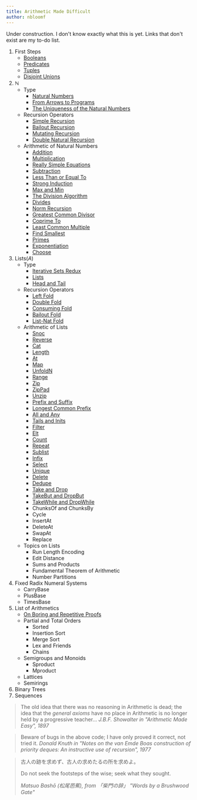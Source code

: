 ```yaml
---
title: Arithmetic Made Difficult
author: nbloomf
---
```


Under construction. I don't know exactly what this is yet. Links that don't exist are my to-do list.

1. First Steps
    * [Booleans](/posts/arithmetic-made-difficult/Booleans.html)
    * [Predicates](/posts/arithmetic-made-difficult/Predicates.html)
    * [Tuples](/posts/arithmetic-made-difficult/Tuples.html)
    * [Disjoint Unions](/posts/arithmetic-made-difficult/DisjointUnions.html)
2. $\mathbb{N}$
    * Type
        * [Natural Numbers](/posts/arithmetic-made-difficult/natural-numbers.html)
        * [From Arrows to Programs](/posts/arithmetic-made-difficult/Unary.html)
        * [The Uniqueness of the Natural Numbers](/posts/arithmetic-made-difficult/NaturalNumbers.html)
    * Recursion Operators
        * [Simple Recursion](/posts/arithmetic-made-difficult/SimpleRecursion.html)
        * [Bailout Recursion](/posts/arithmetic-made-difficult/BailoutRecursion.html)
        * [Mutating Recursion](/posts/arithmetic-made-difficult/MutatingRecursion.html)
        * [Double Natural Recursion](/posts/arithmetic-made-difficult/DoubleNaturalRecursion.html)
    * Arithmetic of Natural Numbers
        * [Addition](/posts/arithmetic-made-difficult/Plus.html)
        * [Multiplication](/posts/arithmetic-made-difficult/Times.html)
        * [Really Simple Equations](/posts/arithmetic-made-difficult/really-simple-equations.html)
        * [Subtraction](/posts/arithmetic-made-difficult/Minus.html)
        * [Less Than or Equal To](/posts/arithmetic-made-difficult/LessThanOrEqualTo.html)
        * [Strong Induction](/posts/arithmetic-made-difficult/strong-induction.html)
        * [Max and Min](/posts/arithmetic-made-difficult/MaxAndMin.html)
        * [The Division Algorithm](/posts/arithmetic-made-difficult/DivisionAlgorithm.html)
        * [Divides](/posts/arithmetic-made-difficult/Divides.html)
        * [Norm Recursion](/posts/arithmetic-made-difficult/NormRecursion.html)
        * [Greatest Common Divisor](/posts/arithmetic-made-difficult/GreatestCommonDivisor.html)
        * [Coprime To](/posts/arithmetic-made-difficult/CoprimeTo.html)
        * [Least Common Multiple](/posts/arithmetic-made-difficult/LeastCommonMultiple.html)
        * [Find Smallest](/posts/arithmetic-made-difficult/FindSmallest.html)
        * [Primes](/posts/arithmetic-made-difficult/IsPrime.html)
        * [Exponentiation](/posts/arithmetic-made-difficult/Exponentiation.html)
        * [Choose](/posts/arithmetic-made-difficult/Choose.html)
3. $\mathsf{Lists}(A)$
    * Type
        * [Iterative Sets Redux](/posts/arithmetic-made-difficult/iterative-sets-redux.html)
        * [Lists](/posts/arithmetic-made-difficult/Lists.html)
        * [Head and Tail](/posts/arithmetic-made-difficult/HeadAndTail.html)
    * Recursion Operators
        * [Left Fold](/posts/arithmetic-made-difficult/LeftFold.html)
        * [Double Fold](/posts/arithmetic-made-difficult/DoubleFold.html)
        * [Consuming Fold](/posts/arithmetic-made-difficult/ConsumingFold.html)
        * [Bailout Fold](/posts/arithmetic-made-difficult/BailoutFold.html)
        * [List-Nat Fold](/posts/arithmetic-made-difficult/ListNatFold.html)
    * Arithmetic of Lists
        * [Snoc](/posts/arithmetic-made-difficult/Snoc.html)
        * [Reverse](/posts/arithmetic-made-difficult/Reverse.html)
        * [Cat](/posts/arithmetic-made-difficult/Cat.html)
        * [Length](/posts/arithmetic-made-difficult/Length.html)
        * [At](/posts/arithmetic-made-difficult/At.html)
        * [Map](/posts/arithmetic-made-difficult/Map.html)
        * [UnfoldN](/posts/arithmetic-made-difficult/UnfoldN.html)
        * [Range](/posts/arithmetic-made-difficult/Range.html)
        * [Zip](/posts/arithmetic-made-difficult/Zip.html)
        * [ZipPad](/posts/arithmetic-made-difficult/ZipPad.html)
        * [Unzip](/posts/arithmetic-made-difficult/Unzip.html)
        * [Prefix and Suffix](/posts/arithmetic-made-difficult/Prefix.html)
        * [Longest Common Prefix](/posts/arithmetic-made-difficult/LongestCommonPrefix.html)
        * [All and Any](/posts/arithmetic-made-difficult/AllAndAny.html)
        * [Tails and Inits](/posts/arithmetic-made-difficult/TailsAndInits.html)
        * [Filter](/posts/arithmetic-made-difficult/Filter.html)
        * [Elt](/posts/arithmetic-made-difficult/Elt.html)
        * [Count](/posts/arithmetic-made-difficult/Count.html)
        * [Repeat](/posts/arithmetic-made-difficult/Repeat.html)
        * [Sublist](/posts/arithmetic-made-difficult/Sublist.html)
        * [Infix](/posts/arithmetic-made-difficult/Infix.html)
        * [Select](/posts/arithmetic-made-difficult/Select.html)
        * [Unique](/posts/arithmetic-made-difficult/Unique.html)
        * [Delete](/posts/arithmetic-made-difficult/Delete.html)
        * [Dedupe](/posts/arithmetic-made-difficult/Dedupe.html)
        * [Take and Drop](/posts/arithmetic-made-difficult/TakeAndDrop.html)
        * [TakeBut and DropBut](/posts/arithmetic-made-difficult/TakeButAndDropBut.html)
        * [TakeWhile and DropWhile](/posts/arithmetic-made-difficult/TakeWhileAndDropWhile.html)
        * ChunksOf and ChunksBy
        * Cycle
        * InsertAt
        * DeleteAt
        * SwapAt
        * Replace
    * Topics on Lists
        * Run Length Encoding
        * Edit Distance
        * Sums and Products
        * Fundamental Theorem of Arithmetic
        * Number Partitions
4. Fixed Radix Numeral Systems
    * CarryBase
    * PlusBase
    * TimesBase
5. List of Arithmetics
    * [On Boring and Repetitive Proofs](/posts/arithmetic-made-difficult/on-boring-proofs.html)
    * Partial and Total Orders
        * Sorted
        * Insertion Sort
        * Merge Sort
        * Lex and Friends
        * Chains
    * Semigroups and Monoids
        * Sproduct
        * Mproduct
    * Lattices
    * Semirings
6. Binary Trees
7. Sequences

> The old idea that there was no reasoning in Arithmetic is dead; the idea that the *general axioms* have no place in Arithmetic is no longer held by a progressive teacher... <cite>J.B.F. Showalter in "Arithmetic Made Easy", 1897</cite>

> Beware of bugs in the above code; I have only proved it correct, not tried it. <cite>Donald Knuth in "Notes on the van Emde Boas construction of priority deques: An instructive use of recursion", 1977</cite>

> 古人の跡を求めず、古人の求めたるの所を求めよ。
> 
> Do not seek the footsteps of the wise; seek what they sought.
> 
> <cite>Matsuo Bashō (松尾芭蕉), from 「柴門の辞」 "Words by a Brushwood Gate"</cite>
